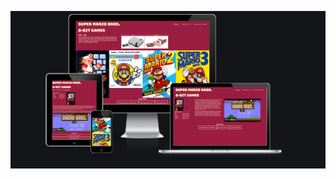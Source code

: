 ![Responsive images](read-me-images/Screenshot%202022-05-17%20at%2014-28-51%20Am%20I%20Responsive.png)

